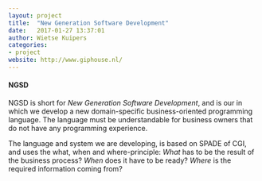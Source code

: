 ```yaml
---
layout: project
title:  "New Generation Software Development"
date:   2017-01-27 13:37:01
author: Wietse Kuipers
categories:
- project
website: http://www.giphouse.nl/
---
```


#### NGSD

NGSD is short for _New Generation Software Development_, and is our in which we develop a new domain-specific business-oriented programming language. The language must be understandable for business owners that do not have any programming experience.

The language and system we are developing, is based on SPADE of CGI, and uses the what, when and where-principle: *What* has to be the result of the business process? *When* does it have to be ready? *Where* is the required information coming from?

